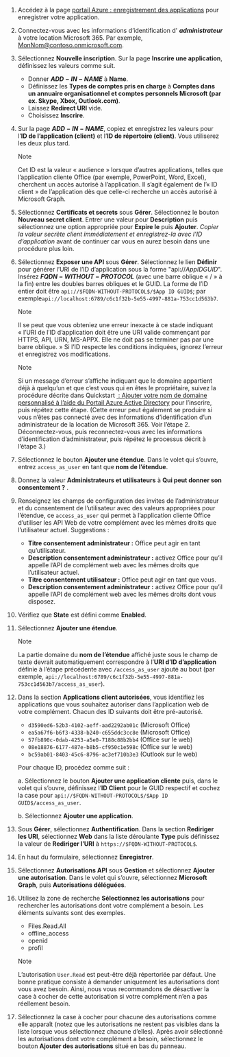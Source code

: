 

1. Accédez à la page [portail Azure : enregistrement des applications](https://go.microsoft.com/fwlink/?linkid=2083908) pour enregistrer votre application.

1. Connectez-vous avec les informations d’identification d' ***administrateur*** à votre location Microsoft 365. Par exemple, MonNom@contoso.onmicrosoft.com.

1. Sélectionnez **Nouvelle inscription**. Sur la page **Inscrire une application**, définissez les valeurs comme suit.

    * Donner **$ADD-IN-NAME$** à **Name**.
    * Définissez les **Types de comptes pris en charge** à **Comptes dans un annuaire organisationnel et comptes personnels Microsoft (par ex. Skype, Xbox, Outlook.com)**.
    * Laissez **Redirect URI** vide.
    * Choisissez **Inscrire**.

1. Sur la page **$ADD-IN-NAME$**, copiez et enregistrez les valeurs pour l’**ID de l’application (client)** et l’**ID de répertoire (client)**. Vous utiliserez les deux plus tard.

    > [!NOTE]
    > Cet ID est la valeur « audience » lorsque d’autres applications, telles que l’application cliente Office (par exemple, PowerPoint, Word, Excel), cherchent un accès autorisé à l’application. Il s’agit également de l’« ID client » de l’application dès que celle-ci recherche un accès autorisé à Microsoft Graph.

1. Sélectionnez **Certificats et secrets** sous **Gérer**. Sélectionnez le bouton **Nouveau secret client**. Entrer une valeur pour **Description** puis sélectionnez une option appropriée pour **Expire le** puis **Ajouter**. *Copier la valeur secrète client immédiatement et enregistrez-la avec l’ID d’application* avant de continuer car vous en aurez besoin dans une procédure plus loin.

1. Sélectionnez **Exposer une API** sous **Gérer**. Sélectionnez le lien **Définir** pour générer l’URI de l’ID d’application sous la forme "api://$App ID GUID$". Insérez **$FQDN-WITHOUT-PROTOCOL$** (avec une barre oblique « / » à la fin) entre les doubles barres obliques et le GUID. La forme de l’ID entier doit être `api://$FQDN-WITHOUT-PROTOCOL$/$App ID GUID$`; par exemple`api://localhost:6789/c6c1f32b-5e55-4997-881a-753cc1d563b7`.

    > [!NOTE]
    > Il se peut que vous obteniez une erreur inexacte à ce stade indiquant « l’URI de l’ID d’application doit être une URI valide commençant par HTTPS, API, URN, MS-APPX. Elle ne doit pas se terminer pas par une barre oblique. » Si l’ID respecte les conditions indiquées, ignorez l’erreur et enregistrez vos modifications.

    > [!NOTE]
    > Si un message d’erreur s’affiche indiquant que le domaine appartient déjà à quelqu’un et que c’est vous qui en êtes le propriétaire, suivez la procédure décrite dans Quickstart [ : Ajouter votre nom de domaine personnalisé à l’aide du Portail Azure Active Directory](/azure/active-directory/add-custom-domain) pour l’inscrire, puis répétez cette étape. (Cette erreur peut également se produire si vous n’êtes pas connecté avec des informations d’identification d’un administrateur de la location de Microsoft 365. Voir l’étape 2. Déconnectez-vous, puis reconnectez-vous avec les informations d’identification d’administrateur, puis répétez le processus décrit à l’étape 3.)

1. Sélectionnez le bouton **Ajouter une étendue**. Dans le volet qui s’ouvre, entrez `access_as_user` en tant que **nom de l’étendue**.

1. Donnez la valeur **Administrateurs et utilisateurs** à **Qui peut donner son consentement ?** .

1. Renseignez les champs de configuration des invites de l’administrateur et du consentement de l’utilisateur avec des valeurs appropriées pour l’étendue, ce `access_as_user` qui permet à l’application cliente Office d’utiliser les API Web de votre complément avec les mêmes droits que l’utilisateur actuel. Suggestions :

    - **Titre consentement administrateur :** Office peut agir en tant qu’utilisateur.
    - **Description consentement administrateur :** activez Office pour qu’il appelle l’API de complément web avec les mêmes droits que l’utilisateur actuel.
    - **Titre consentement utilisateur :** Office peut agir en tant que vous.
    - **Description consentement administrateur :** activez Office pour qu’il appelle l’API de complément web avec les mêmes droits dont vous disposez.

1. Vérifiez que **State** est défini comme **Enabled**.

1. Sélectionnez **Ajouter une étendue**.

    > [!NOTE]
    > La partie domaine du **nom de l’étendue** affiché juste sous le champ de texte devrait automatiquement correspondre à l’**URI d’ID d’application** définie à l’étape précédente avec `/access_as_user` ajouté au bout (par exemple, `api://localhost:6789/c6c1f32b-5e55-4997-881a-753cc1d563b7/access_as_user`).

1. Dans la section **Applications client autorisées**, vous identifiez les applications que vous souhaitez autoriser dans l’application web de votre complément. Chacun des ID suivants doit être pré-autorisé.
  
    * `d3590ed6-52b3-4102-aeff-aad2292ab01c` (Microsoft Office)
    * `ea5a67f6-b6f3-4338-b240-c655ddc3cc8e` (Microsoft Office)
    * `57fb890c-0dab-4253-a5e0-7188c88b2bb4` (Office sur le web)
    * `08e18876-6177-487e-b8b5-cf950c1e598c` (Office sur le web)
    * `bc59ab01-8403-45c6-8796-ac3ef710b3e3` (Outlook sur le web)

    Pour chaque ID, procédez comme suit :

      a. Sélectionnez le bouton **Ajouter une application cliente** puis, dans le volet qui s’ouvre, définissez l’**ID Client** pour le GUID respectif et cochez la case pour `api://$FQDN-WITHOUT-PROTOCOL$/$App ID GUID$/access_as_user`.

      b. Sélectionnez **Ajouter une application**.

1. Sous **Gérer**, sélectionnez **Authentification**. Dans la section **Rediriger les URI**, sélectionnez **Web** dans la liste déroulante **Type** puis définissez la valeur de **Rediriger l’URI** à `https://$FQDN-WITHOUT-PROTOCOL$`.

1. En haut du formulaire, sélectionnez **Enregistrer**.

1. Sélectionnez **Autorisations API** sous **Gestion** et sélectionnez **Ajouter une autorisation**. Dans le volet qui s’ouvre, sélectionnez **Microsoft Graph**, puis **Autorisations déléguées**.

1. Utilisez la zone de recherche **Sélectionnez les autorisations** pour rechercher les autorisations dont votre complément a besoin. Les éléments suivants sont des exemples.

    * Files.Read.All
    * offline_access
    * openid
    * profil

    > [!NOTE]
    > L’autorisation `User.Read` est peut-être déjà répertoriée par défaut. Une bonne pratique consiste à demander uniquement les autorisations dont vous avez besoin. Ainsi, nous vous recommandons de désactiver la case à cocher de cette autorisation si votre complément n’en a pas réellement besoin.

1. Sélectionnez la case à cocher pour chacune des autorisations comme elle apparaît (notez que les autorisations ne restent pas visibles dans la liste lorsque vous sélectionnez chacune d’elles). Après avoir sélectionné les autorisations dont votre complément a besoin, sélectionnez le bouton **Ajouter des autorisations** situé en bas du panneau.
